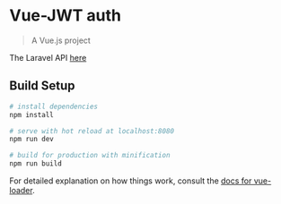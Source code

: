 # Vue-JWT auth

> A Vue.js project

The Laravel API [here](https://github.com/nurbakhyt/api-jwt)

## Build Setup

``` bash
# install dependencies
npm install

# serve with hot reload at localhost:8080
npm run dev

# build for production with minification
npm run build
```

For detailed explanation on how things work, consult the [docs for vue-loader](http://vuejs.github.io/vue-loader).

